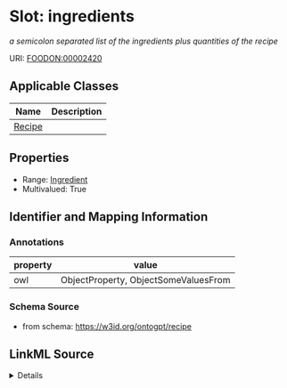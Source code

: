 # Slot: ingredients
_a semicolon separated list of the ingredients plus quantities of the recipe_


URI: [FOODON:00002420](http://purl.obolibrary.org/obo/FOODON_00002420)



<!-- no inheritance hierarchy -->




## Applicable Classes

| Name | Description |
| --- | --- |
[Recipe](Recipe.md) | 






## Properties

* Range: [Ingredient](Ingredient.md)
* Multivalued: True








## Identifier and Mapping Information





### Annotations

| property | value |
| --- | --- |
| owl | ObjectProperty, ObjectSomeValuesFrom |



### Schema Source


* from schema: https://w3id.org/ontogpt/recipe




## LinkML Source

<details>
```yaml
name: ingredients
annotations:
  owl:
    tag: owl
    value: ObjectProperty, ObjectSomeValuesFrom
description: a semicolon separated list of the ingredients plus quantities of the
  recipe
from_schema: https://w3id.org/ontogpt/recipe
rank: 1000
slot_uri: FOODON:00002420
multivalued: true
alias: ingredients
owner: Recipe
domain_of:
- Recipe
range: Ingredient

```
</details>